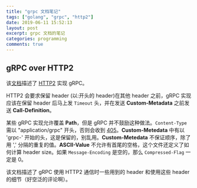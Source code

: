 ```yaml
---
title: "grpc 文档笔记"
tags: ["golang", "grpc", "http2"]
date: 2019-06-11 15:52:13
layout: post
excerpt: grpc 文档的笔记
categories: programming
comments: true
---
```


## gRPC over HTTP2 ##

该[文档](https://github.com/grpc/grpc/blob/master/doc/PROTOCOL-HTTP2.md)描述了 [HTTP2](https://tools.ietf.org/html/rfc7540) 实现 gRPC。

HTTP2 会要求保留 header (以:开头的 header)在其他 header 之前，gRPC 实现应该在保留 header 后马上发 `Timeout` 头，并在发送 **Custom-Metadata** 之前发送 **Call-Definition**。

某些 gRPC 实现允许覆盖 **Path**，但是 gRPC 并不鼓励这种做法。`Content-Type` 需以 "application/grpc" 开头，否则会收到 [405](https://developer.mozilla.org/zh-CN/docs/Web/HTTP/Status/405)。**Custom-Metedata** 中有以 'grpc-' 开始的头，这是保留的，别乱用。**Custom-Metedata** 不保证顺序，除了用 ',' 分隔的重复的值。**ASCII-Value** 不允许有首尾的空格，这个文件还定义了如何计算 header size。如果 `Message-Encoding` 是空的，那么 `Compressed-Flag` 一定是 0。

该文档描述了 gRPC 使用 HTTP2 通信时一些用到的 header 和使用这些 header 的细节（好空泛的评论啊）。


